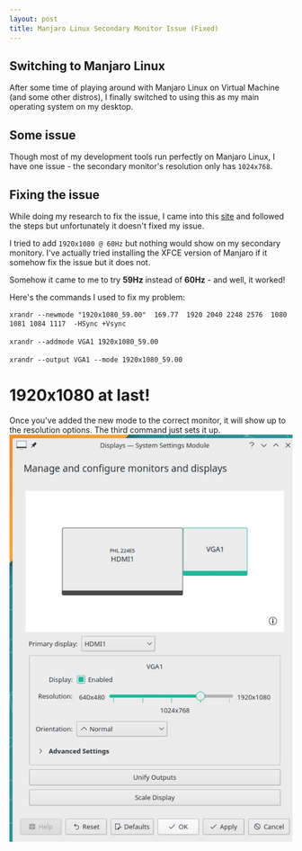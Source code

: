 ```yaml
---
layout: post
title: Manjaro Linux Secondary Monitor Issue (Fixed)
---
```


## Switching to Manjaro Linux
After some time of playing around with Manjaro Linux on Virtual Machine (and some other distros), I finally switched to using this as my main operating system on my desktop.

## Some issue
Though most of my development tools run perfectly on Manjaro Linux, I have one issue - the secondary monitor's resolution only has `1024x768`. 

## Fixing the issue
While doing my research to fix the issue, I came into this [site](https://bbs.archlinux.org/viewtopic.php?id=73738) and followed the steps but unfortunately it doesn't fixed my issue.

I tried to add `1920x1080 @ 60Hz` but nothing would show on my secondary monitory. I've actually tried installing the XFCE version of Manjaro if it somehow fix the issue but it does not.

Somehow it came to me to try **59Hz** instead of **60Hz** - and well, it worked!

Here's the commands I used to fix my problem:

```
xrandr --newmode "1920x1080_59.00"  169.77  1920 2040 2248 2576  1080 1081 1084 1117  -HSync +Vsync

xrandr --addmode VGA1 1920x1080_59.00

xrandr --output VGA1 --mode 1920x1080_59.00
```

# 1920x1080 at last!
Once you've added the new mode to the correct monitor, it will show up to the resolution options. The third command just sets it up.
![](/public/img/manjaro-second-monitor.jpg)